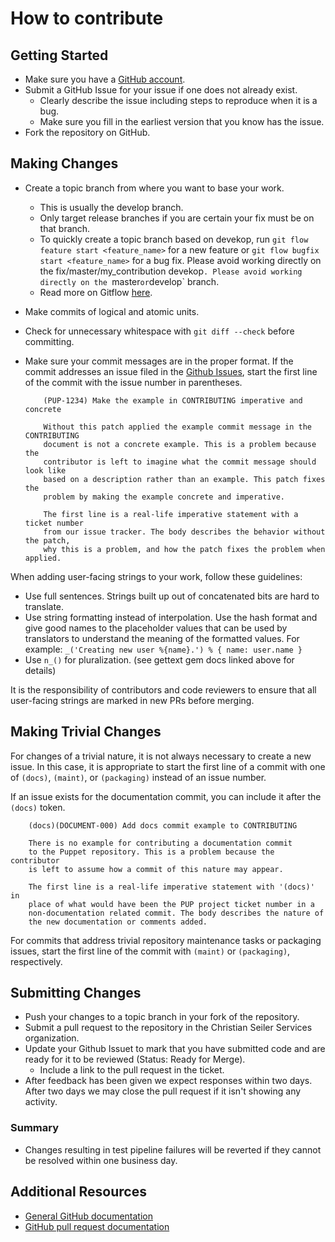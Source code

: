 # How to contribute

## Getting Started

* Make sure you have a [GitHub account](https://github.com/signup/free).
* Submit a GitHub Issue for your issue if one does not already exist.
  * Clearly describe the issue including steps to reproduce when it is a bug.
  * Make sure you fill in the earliest version that you know has the issue.
* Fork the repository on GitHub.

## Making Changes

* Create a topic branch from where you want to base your work.
  * This is usually the develop branch.
  * Only target release branches if you are certain your fix must be on that
    branch.
  * To quickly create a topic branch based on devekop, run `git flow feature start <feature_name>` for a new feature or `git flow bugfix start <feature_name>` for a bug fix. Please avoid working directly on the
    fix/master/my_contribution devekop`. Please avoid working directly on the
    `master` or `develop` branch.
  * Read more on Gitflow [here](https://www.atlassian.com/git/tutorials/comparing-workflows/gitflow-workflow).
* Make commits of logical and atomic units.
* Check for unnecessary whitespace with `git diff --check` before committing.
* Make sure your commit messages are in the proper format. If the commit
  addresses an issue filed in the [Github Issues](https://github.com/Christian-Seiler/ws3C/issues), start
  the first line of the commit with the issue number in parentheses.

  ```
      (PUP-1234) Make the example in CONTRIBUTING imperative and concrete

      Without this patch applied the example commit message in the CONTRIBUTING
      document is not a concrete example. This is a problem because the
      contributor is left to imagine what the commit message should look like
      based on a description rather than an example. This patch fixes the
      problem by making the example concrete and imperative.

      The first line is a real-life imperative statement with a ticket number
      from our issue tracker. The body describes the behavior without the patch,
      why this is a problem, and how the patch fixes the problem when applied.
  ```

When adding user-facing strings to your work, follow these guidelines:

* Use full sentences. Strings built up out of concatenated bits are hard to translate.
* Use string formatting instead of interpolation. Use the hash format and give good names to the placeholder values that can be used by translators to understand the meaning of the formatted values.
  For example: `_('Creating new user %{name}.') % { name: user.name }`
* Use `n_()` for pluralization. (see gettext gem docs linked above for details)

It is the responsibility of contributors and code reviewers to ensure that all
user-facing strings are marked in new PRs before merging.

## Making Trivial Changes

For changes of a trivial nature, it is not always necessary to create a new
issue. In this case, it is appropriate to start the first line of a
commit with one of  `(docs)`, `(maint)`, or `(packaging)` instead of an issue
number.

If an issue exists for the documentation commit, you can include it
after the `(docs)` token.

```
    (docs)(DOCUMENT-000) Add docs commit example to CONTRIBUTING

    There is no example for contributing a documentation commit
    to the Puppet repository. This is a problem because the contributor
    is left to assume how a commit of this nature may appear.

    The first line is a real-life imperative statement with '(docs)' in
    place of what would have been the PUP project ticket number in a
    non-documentation related commit. The body describes the nature of
    the new documentation or comments added.
```

For commits that address trivial repository maintenance tasks or packaging
issues, start the first line of the commit with `(maint)` or `(packaging)`,
respectively.

## Submitting Changes

* Push your changes to a topic branch in your fork of the repository.
* Submit a pull request to the repository in the Christian Seiler Services organization.
* Update your Github Issuet to mark that you have submitted code and are ready
  for it to be reviewed (Status: Ready for Merge).
  * Include a link to the pull request in the ticket.
* After feedback has been given we expect responses within two days. After two
  days we may close the pull request if it isn't showing any activity.

### Summary

* Changes resulting in test pipeline failures will be reverted if they cannot
  be resolved within one business day.

## Additional Resources

* [General GitHub documentation](https://help.github.com/)
* [GitHub pull request documentation](https://help.github.com/articles/creating-a-pull-request/)
